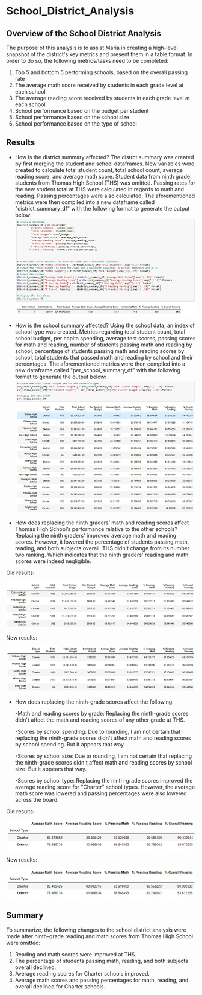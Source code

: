 # School_District_Analysis

## Overview of the School District Analysis

The purpose of this analysis is to assist Maria in creating a high-level snapshot of the district's key metrics and present them in a table format. In order to do so, the following metrics/tasks need to be completed: 

1. Top 5 and bottom 5 performing schools, based on the overall passing rate
2. The average math score received by students in each grade level at each school
3. The average reading score received by students in each grade level at each school
4. School performance based on the budget per student
5. School performance based on the school size 
6. School performance based on the type of school


## Results

- How is the district summary affected?
The distrct summary was created by first merging the student and school dataframes. New variables were created to calculate total student count, total school count, average reading score, and average math score. Student data from ninth grade students from Thomas High School (THS) was omitted. Passing rates for the new student total at THS were calculated in regards to math and reading.  Passing percentages were also calculated. The aforementioned metrics were then compiled into a new dataframe called "district_summary_df" with the following format to generate the output below:
![District_Results1](https://raw.githubusercontent.com/krismbah/School_District_Analysis/main/Results1.jpg)

- How is the school summary affected?
Using the school data, an index of school type was created. Metrics regarding total student count, total school budget, per capita spending, average test scores, passing scores for math and reading, number of students passing math and reading by school, percentage of students passing math and reading scores by school, total students that passed math and reading by school and their percentages. The aforementioned metrics were then compiled into a new dataframe called "per_school_summary_df" with the following format to generate the output below:
![School_Results2](https://raw.githubusercontent.com/krismbah/School_District_Analysis/main/Results2.jpg)

- How does replacing the ninth graders’ math and reading scores affect Thomas High School’s performance relative to the other schools?
Replacing the ninth graders' improved average math and reading scores. However, it lowered the percentage of students passing math, reading, and both subjects overall. THS didn't change from its number two ranking. Which indicates that the ninth graders' reading and math scores were indeed negligible. 

Old results:

![THS_Old_Results3](https://raw.githubusercontent.com/krismbah/School_District_Analysis/main/Results3.jpg)

New results:

![THS_New_Results4](https://raw.githubusercontent.com/krismbah/School_District_Analysis/main/Results4.jpg)

- How does replacing the ninth-grade scores affect the following:

    -Math and reading scores by grade:
     Replacing the ninth-grade scores didn't affect the math and reading scores of any other grade at THS.
    
    -Scores by school spending:
     Due to rounding, I am not certain that replacing the ninth-grade scores didn't affect math and reading scores by school spending. But it appears that way.
    
    -Scores by school size:
     Due to rounding, I am not certain that replacing the ninth-grade scores didn't affect math and reading scores by school size. But it appears that way.

    -Scores by school type:
     Replacing the ninth-grade scores improved the average reading score for "Charter" school types. However, the average math score was lowered and passing percentages were also lowered across the board.

Old results:

![Ninth_Old_Results5](https://raw.githubusercontent.com/krismbah/School_District_Analysis/main/Results5.jpg)

New results:

![Ninth_New_Results6](https://raw.githubusercontent.com/krismbah/School_District_Analysis/main/Results6.jpg)

## Summary

To summarize, the following changes to the school district analysis were made after ninth-grade reading and math scores from Thomas High School were omitted:

1. Reading and math scores were improved at THS.
2. The percentage of students passing math, reading, and both subjects overall declined.
3. Average reading scores for Charter schools improved.
4. Average math scores and passing percentages for math, reading, and overall declined for Charter schools.
